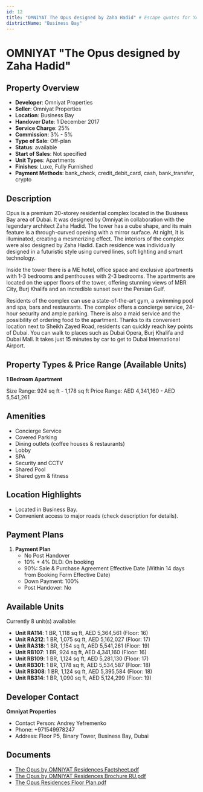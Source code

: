 ```yaml
---
id: 12
title: "OMNIYAT The Opus designed by Zaha Hadid" # Escape quotes for YAML string
districtName: "Business Bay"
---
```


# OMNIYAT "The Opus designed by Zaha Hadid"

## Property Overview
- **Developer**: Omniyat Properties
- **Seller**: Omniyat Properties
- **Location**: Business Bay
- **Handover Date**: 1 December 2017
- **Service Charge**: 25%
- **Commission**: 3% - 5%
- **Type of Sale**: Off-plan
- **Status**: available
- **Start of Sales**: Not specified
- **Unit Types**: Apartments
- **Finishes**: Luxe, Fully Furnished
- **Payment Methods**: bank_check, credit_debit_card, cash, bank_transfer, crypto

## Description
Opus is a premium 20-storey residential complex located in the Business Bay area of ​​Dubai. It was designed by Omniyat in collaboration with the legendary architect Zaha Hadid. The tower has a cube shape, and its main feature is a through-curved opening with a mirror surface. At night, it is illuminated, creating a mesmerizing effect. The interiors of the complex were also designed by Zaha Hadid. Each residence was individually designed in a futuristic style using curved lines, soft lighting and smart technology.

Inside the tower there is a ME hotel, office space and exclusive apartments with 1-3 bedrooms and penthouses with 2-3 bedrooms. The apartments are located on the upper floors of the tower, offering stunning views of MBR City, Burj Khalifa and an incredible sunset over the Persian Gulf.

Residents of the complex can use a state-of-the-art gym, a swimming pool and spa, bars and restaurants. The complex offers a concierge service, 24-hour security and ample parking. There is also a maid service and the possibility of ordering food to the apartment. Thanks to its convenient location next to Sheikh Zayed Road, residents can quickly reach key points of Dubai. You can walk to places such as Dubai Opera, Burj Khalifa and Dubai Mall. It takes just 15 minutes by car to get to Dubai International Airport.

## Property Types & Price Range (Available Units)
**1 Bedroom Apartment**

Size Range: 924 sq ft - 1,178 sq ft
Price Range: AED 4,341,160 - AED 5,541,261

## Amenities
- Concierge Service
- Covered Parking
- Dining outlets  (coffee houses & restaurants)
- Lobby
- SPA
- Security and CCTV
- Shared Pool
- Shared gym & fitness

## Location Highlights
- Located in Business Bay.
- Convenient access to major roads (check description for details).

## Payment Plans
1. **Payment Plan**
   - No Post Handover
   - 10% + 4% DLD: On booking
   - 90%: Sale & Purchase Agreement  Effective Date (Within 14 days from Booking Form Effective Date)
   - Down Payment: 100%
   - Post Handover: No

## Available Units
Currently 8 unit(s) available:
- **Unit RA114**: 1 BR, 1,118 sq ft, AED 5,364,561 (Floor: 16)
- **Unit RA212**: 1 BR, 1,075 sq ft, AED 5,162,027 (Floor: 17)
- **Unit RA318**: 1 BR, 1,154 sq ft, AED 5,541,261 (Floor: 19)
- **Unit RB107**: 1 BR, 924 sq ft, AED 4,341,160 (Floor: 16)
- **Unit RB109**: 1 BR, 1,124 sq ft, AED 5,281,130 (Floor: 17)
- **Unit RB301**: 1 BR, 1,178 sq ft, AED 5,534,587 (Floor: 18)
- **Unit RB308**: 1 BR, 1,124 sq ft, AED 5,395,584 (Floor: 18)
- **Unit RB314**: 1 BR, 1,090 sq ft, AED 5,124,299 (Floor: 19)

## Developer Contact
**Omniyat Properties**
- Contact Person: Andrey Yefremenko
- Phone: +971549978247
- Address: Floor P5, Binary Tower, Business Bay, Dubai

## Documents
- [The Opus by OMNIYAT Residences Factsheet.pdf](https://cdn.geniemap.net/2023/06/22/6uqvS6TyFqSzJEMDJGK6cJJmnMMkFiBDa2MhxbVD.pdf)
- [The Opus by OMNIYAT Residences Brochure RU.pdf](https://cdn.geniemap.net/2023/06/22/FkVOlLpJgP6zh9SW6XrJcxm4nEGsSOMHGsYlF5y1.pdf)
- [The Opus Residences Floor Plan.pdf](https://cdn.geniemap.net/2023/06/22/RaxEYr9LbzNde79m2CWWgNk4BcXCofJplX7QyM7v.pdf)
